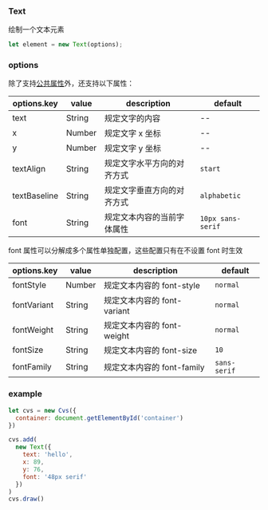 ### Text

绘制一个文本元素

```js
let element = new Text(options);
```

### options

除了支持[公共属性](/docs/element.html#options)外，还支持以下属性：

| options.key  | value  | description                | default           |
| ------------ | ------ | -------------------------- | ----------------- |
| text         | String | 规定文字的内容             | --                |
| x            | Number | 规定文字 x 坐标            | --                |
| y            | Number | 规定文字 y 坐标            | --                |
| textAlign    | String | 规定文字水平方向的对齐方式 | `start`           |
| textBaseline | String | 规定文字垂直方向的对齐方式 | `alphabetic`      |
| font         | String | 规定文本内容的当前字体属性 | `10px sans-serif` |

font 属性可以分解成多个属性单独配置，这些配置只有在不设置 font 时生效

| options.key | value  | description                 | default      |
| ----------- | ------ | --------------------------- | ------------ |
| fontStyle   | Number | 规定文本内容的 font-style   | `normal`     |
| fontVariant | String | 规定文本内容的 font-variant | `normal`     |
| fontWeight  | String | 规定文本内容的 font-weight  | `normal`     |
| fontSize    | String | 规定文本内容的 font-size    | `10`         |
| fontFamily  | String | 规定文本内容的 font-family  | `sans-serif` |

### example

```js
let cvs = new Cvs({
  container: document.getElementById('container')
})

cvs.add(
  new Text({
    text: 'hello',
    x: 89,
    y: 76,
    font: '48px serif'
  })
)
cvs.draw()
```

<ClientOnly><c-text></c-text></ClientOnly>
